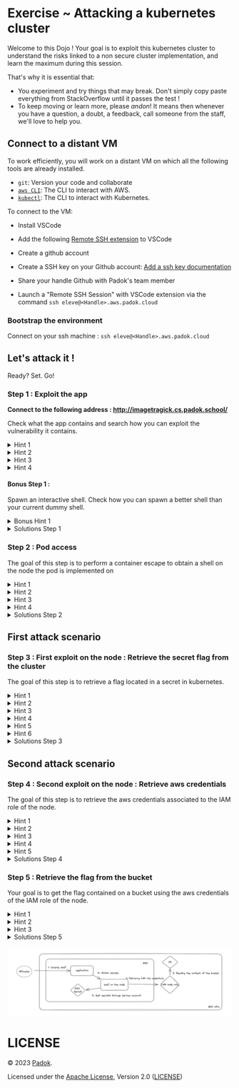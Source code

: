 # Exercise ~ Attacking a kubernetes cluster

Welcome to this Dojo !
Your goal is to exploit this kubernetes cluster to understand the risks linked to a non secure cluster implementation, and learn the maximum during this session.

That's why it is essential that:

- You experiment and try things that may break. Don't simply copy paste everything from StackOverflow until it passes the test !
- To keep moving or learn more, please _andon_! It means then whenever you have a question, a doubt, a feedback, call someone from the staff, we'll love to help you.

## Connect to a distant VM

To work efficiently, you will work on a distant VM on which all the following tools are already installed.

- `git`: Version your code and collaborate
- [`aws CLI`](https://docs.aws.amazon.com/fr_fr/cli): The CLI to interact with AWS.
- [`kubectl`](https://docs.aws.amazon.com/fr_fr/cli): The CLI to interact with Kubernetes.

To connect to the VM:

- Install VSCode
- Add the following [Remote SSH extension](https://code.visualstudio.com/docs/remote/ssh) to VSCode

- Create a github account
- Create a SSH key on your Github account: [Add a ssh key documentation](https://docs.github.com/en/authentication/connecting-to-github-with-ssh/generating-a-new-ssh-key-and-adding-it-to-the-ssh-agent)
- Share your handle Github with Padok's team member

- Launch a "Remote SSH Session" with VSCode extension via the command `ssh eleve@<Handle>.aws.padok.cloud`

### Bootstrap the environment

Connect on your ssh machine : `ssh eleve@<Handle>.aws.padok.cloud`

## Let's attack it !
Ready? Set. Go!

### Step 1 : Exploit the app

**Connect to the following address : http://imagetragick.cs.padok.school/**

Check what the app contains and search how you can exploit the vulnerability it contains.

<details>
  <summary>Hint 1</summary>

  How can you interact with the server ? Observe the name of the app (check the url).
</details>

<details>
  <summary>Hint 2</summary>

  Try searching for ways to trigger a reverse shell with an image uploader on imagetragick apps.

</details>

<details>
  <summary>Hint 3</summary>

  Have you heard of imagemagick ? Check for CVEs. Use a file .mvg to inject whatever payload you want.
</details>

<details>
  <summary>Hint 4</summary>
  Do you know how to trigger a reverse shell ?

  Listen to the port 443 on your lab machine. 
  Kubernetes pods are not allowed to communicate with the outside on another port than 443.

  ```bash
  sudo nc -n -l -vvv -p 443
  ```
</details>

#### Bonus Step 1 : 

Spawn an interactive shell. Check how you can spawn a better shell than your current dummy shell.

<details>
  <summary>Bonus Hint 1</summary>
  Check out this :

  [article](https://fahmifj.medium.com/get-a-fully-interactive-reverse-shell-b7e8d6f5b1c1)
</details>

<details>
  <summary>Solutions Step 1</summary>
  Use the CVE-2016-3714.
  Listen to incoming connections by performing a :

  ```bash
  sudo nc -n -l -vvv -p 443
  ```

  Perform a reverse shell by uploading the file :

* [solutions/step1/exploit.mvg](solutions/step1/exploit.mvg)
* [solutions/step1/solution.sh](solutions/step1/solution.sh)
</details>

### Step 2 : Pod access

The goal of this step is to perform a container escape to obtain a shell on the node the pod is implemented on

<details>
  <summary>Hint 1</summary>

  What rights do you have on the pod ?
  Check with what user you are connected : whoami.
  Check the capabilities of the pod with capsh --print.
</details>

<details>
  <summary>Hint 2</summary>
  
  Have you heard of container escape ?
</details>

<details>
  <summary>Hint 3</summary>
  Check how you can use the command nsenter to escape a container.
</details>

<details>
  <summary>Hint 4</summary>
  Check out this :
  
  [blog](https://book.hacktricks.xyz/linux-hardening/privilege-escalation/docker-breakout/docker-breakout-privilege-escalation)
</details>

<details>
  <summary>Solutions Step 2</summary>
  Check the capabilities of the container.
  Use nsenter to perform the container escape.

*  [solutions/step2/solution.sh](solutions/step2/solution.sh)

* [Interesting video](https://www.youtube.com/watch?v=sHp0Q3rvamk)

* [Interesting article](https://book.hacktricks.xyz/linux-hardening/privilege-escalation/docker-breakout/docker-breakout-privilege-escalation)
</details>

## First attack scenario
### Step 3 : First exploit on the node : Retrieve the secret flag from the cluster

The goal of this step is to retrieve a flag located in a secret in kubernetes.

<details>
  <summary>Hint 1</summary>
  
  What is hosted on a kubernetes node ?
  What could you possibly list from the node ?
</details>

<details>
  <summary>Hint 2</summary>
  
  Use the mount command to list what is mounted on the node. Do you observe potentially sensitive things ?
</details>

<details>
  <summary>Hint 3</summary>
  
  You need a token and the right API url to interact with the cluster 
</details>

<details>
  <summary>Hint 4</summary>
  
  Try to grep the mount command with "api".
</details>

<details>
  <summary>Hint 5</summary>
  
  Check in the environment variables if you can possibly find an interesting ip.
</details>

<details>
  <summary>Hint 6</summary>
  
  How can you use the token and the ip to connect to the kubernetes API ?
  Try to check the manual of kubectl.
</details>

<details>
  <summary>Solutions Step 3</summary>
  Try each token to get the secrets on the cluster.
  You can use a for loop to iterate on each token to check which one has the rights to display the secrets.

  [solutions/step3/solution.sh](solutions/step3/solution.sh)
</details>

## Second attack scenario
### Step 4 : Second exploit on the node : Retrieve aws credentials 

The goal of this step is to retrieve the aws credentials associated to the IAM role of the node.

<details>
  <summary>Hint 1</summary>
  
  Check how you can retrieve the metadata of an instance in AWS.
</details>

<details>
  <summary>Hint 2</summary>

  Check the metadata you obtain using the command in the following file. Maybe take a look at superior level metadata
  [documentation-metadata](https://docs.aws.amazon.com/fr_fr/AWSEC2/latest/UserGuide/instancedata-data-retrieval.html).
</details>

<details>
  <summary>Hint 3</summary>
  
  What we want at this point is to get the AWS credentials to get the rights of the iam node-group role. You can retrieve the aws credentials from the json generated by the curl command. Be careful because the aws credentials syntax is different than the response obtained from the command
</details>

<details>
  <summary>Hint 4</summary>
  
  You can use the [python script](solutions/step4/export-credentials-aws.py) located in the solutions/step4 folder. Do not cheat by checking the solution ;).
</details>

<details>
  <summary>Hint 5</summary>
  
  Export the values from the script output. You should be able now to use ./kubectl get pods
</details>

<details>
  <summary>Solutions Step 4</summary>
  
  Slowly retrieve the metadata starting with the lowest level provided in the documentation on Hint 2.
  Iterate slowly on higher level :
  ```bash
  TOKEN=`curl -X PUT "http://169.254.169.254/latest/api/token" -H "X-aws-ec2-metadata-token-ttl-seconds: 21600"` && curl -H "X-aws-ec2-metadata-token: $TOKEN" -v http://169.254.169.254/latest/meta-data

  TOKEN=`curl -X PUT "http://169.254.169.254/latest/api/token" -H "X-aws-ec2-metadata-token-ttl-seconds: 21600"` && curl -H "X-aws-ec2-metadata-token: $TOKEN" -v http://169.254.169.254/latest/meta-data/iam

  TOKEN=`curl -X PUT "http://169.254.169.254/latest/api/token" -H "X-aws-ec2-metadata-token-ttl-seconds: 21600"` && curl -H "X-aws-ec2-metadata-token: $TOKEN" -v http://169.254.169.254/latest/meta-data/iam/security-credentials

  TOKEN=`curl -X PUT "http://169.254.169.254/latest/api/token" -H "X-aws-ec2-metadata-token-ttl-seconds: 21600"` && curl -H "X-aws-ec2-metadata-token: $TOKEN" -v http://169.254.169.254/latest/meta-data/iam/security-credentials/<aks_node_group_name>
  ```
  Extract the result of the last command to a json file and use the [python script](solutions/step4/export-credentials-aws.py) to obtain the export command to implement the aws credentials on your machine.

  Now try a kubectl get pods command to be sure you have now the aws access. 

  [solutions/step4/solution.sh](solutions/step4/solution.sh)
</details>

### Step 5 : Retrieve the flag from the bucket

Your goal is to get the flag contained on a bucket using the aws credentials of the IAM role of the node. 

<details>
  <summary>Hint 1</summary>
  
  You are using the role policy of a node group. This role has several policies.
</details>

<details>
  <summary>Hint 2</summary>
  Check the documentation of the s3api aws cli reference.
</details>

<details>
  <summary>Hint 3</summary>
  The policies allowed for the role are "s3:ListBucket" and "s3:GetObject". It allows you to list the buckets and get the objects they contains.
</details>

<details>
  <summary>Solutions Step 5</summary>

  You must list the buckets existing with the command. There is just one bucket existing.
  You can then list the files contained on the s3 bucket.
  Get the flag in the bucket
  [solution/step5/solution.sh](solutions/step5/solution.sh)
</details>


![final](./attack_architecture.png)

# LICENSE

© 2023 [Padok](https://www.padok.fr/).

Licensed under the [Apache License](https://www.apache.org/licenses/LICENSE-2.0), Version 2.0 ([LICENSE](./LICENSE))
